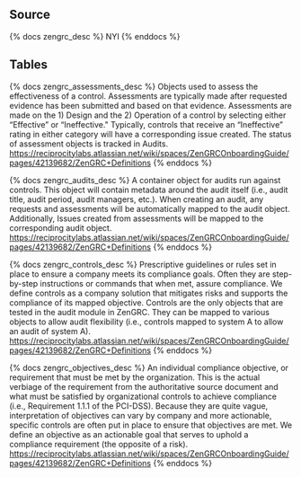 ## Source

{% docs zengrc_desc %}
NYI
{% enddocs %}

## Tables
{% docs zengrc_assessments_desc %}
Objects used to assess the effectiveness of a control. Assessments are typically made after requested evidence has been submitted and based on that evidence. Assessments are made on the 1) Design and the 2) Operation of a control by selecting either “Effective” or “Ineffective." Typically, controls that receive an “Ineffective” rating in either category will have a corresponding issue created. The status of assessment objects is tracked in Audits.
https://reciprocitylabs.atlassian.net/wiki/spaces/ZenGRCOnboardingGuide/pages/42139682/ZenGRC+Definitions
{% enddocs %}

{% docs zengrc_audits_desc %}
A container object for audits run against controls. This object will contain metadata around the audit itself (i.e., audit title, audit period, audit managers, etc.). When creating an audit, any requests and assessments will be automatically mapped to the audit object. Additionally, Issues created from assessments will be mapped to the corresponding audit object.
https://reciprocitylabs.atlassian.net/wiki/spaces/ZenGRCOnboardingGuide/pages/42139682/ZenGRC+Definitions
{% enddocs %}

{% docs zengrc_controls_desc %}
Prescriptive guidelines or rules set in place to ensure a company meets its compliance goals. Often they are step-by-step instructions or commands that when met, assure compliance. We define controls as a company solution that mitigates risks and supports the compliance of its mapped objective. Controls are the only objects that are tested in the audit module in ZenGRC. They can be mapped to various objects to allow audit flexibility (i.e., controls mapped to system A to allow an audit of system A).
https://reciprocitylabs.atlassian.net/wiki/spaces/ZenGRCOnboardingGuide/pages/42139682/ZenGRC+Definitions
{% enddocs %}

{% docs zengrc_objectives_desc %}
An individual compliance objective, or requirement that must be met by the organization. This is the actual verbiage of the requirement from the authoritative source document and what must be satisfied by organizational controls to achieve compliance (i.e., Requirement 1.1.1 of the PCI-DSS). Because they are quite vague, interpretation of objectives can vary by company and more actionable, specific controls are often put in place to ensure that objectives are met. We define an objective as an actionable goal that serves to uphold a compliance requirement (the opposite of a risk).
https://reciprocitylabs.atlassian.net/wiki/spaces/ZenGRCOnboardingGuide/pages/42139682/ZenGRC+Definitions
{% enddocs %}

